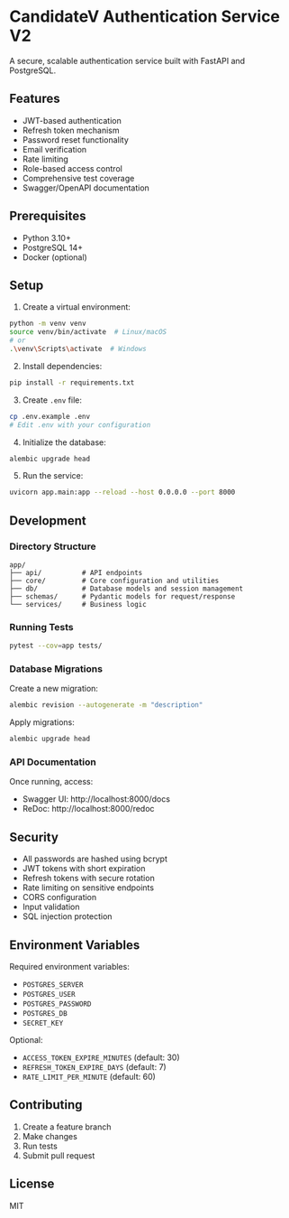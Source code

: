 # CandidateV Authentication Service V2

A secure, scalable authentication service built with FastAPI and PostgreSQL.

## Features

- JWT-based authentication
- Refresh token mechanism
- Password reset functionality
- Email verification
- Rate limiting
- Role-based access control
- Comprehensive test coverage
- Swagger/OpenAPI documentation

## Prerequisites

- Python 3.10+
- PostgreSQL 14+
- Docker (optional)

## Setup

1. Create a virtual environment:
```bash
python -m venv venv
source venv/bin/activate  # Linux/macOS
# or
.\venv\Scripts\activate  # Windows
```

2. Install dependencies:
```bash
pip install -r requirements.txt
```

3. Create `.env` file:
```bash
cp .env.example .env
# Edit .env with your configuration
```

4. Initialize the database:
```bash
alembic upgrade head
```

5. Run the service:
```bash
uvicorn app.main:app --reload --host 0.0.0.0 --port 8000
```

## Development

### Directory Structure

```
app/
├── api/          # API endpoints
├── core/         # Core configuration and utilities
├── db/           # Database models and session management
├── schemas/      # Pydantic models for request/response
└── services/     # Business logic
```

### Running Tests

```bash
pytest --cov=app tests/
```

### Database Migrations

Create a new migration:
```bash
alembic revision --autogenerate -m "description"
```

Apply migrations:
```bash
alembic upgrade head
```

### API Documentation

Once running, access:
- Swagger UI: http://localhost:8000/docs
- ReDoc: http://localhost:8000/redoc

## Security

- All passwords are hashed using bcrypt
- JWT tokens with short expiration
- Refresh tokens with secure rotation
- Rate limiting on sensitive endpoints
- CORS configuration
- Input validation
- SQL injection protection

## Environment Variables

Required environment variables:
- `POSTGRES_SERVER`
- `POSTGRES_USER`
- `POSTGRES_PASSWORD`
- `POSTGRES_DB`
- `SECRET_KEY`

Optional:
- `ACCESS_TOKEN_EXPIRE_MINUTES` (default: 30)
- `REFRESH_TOKEN_EXPIRE_DAYS` (default: 7)
- `RATE_LIMIT_PER_MINUTE` (default: 60)

## Contributing

1. Create a feature branch
2. Make changes
3. Run tests
4. Submit pull request

## License

MIT 